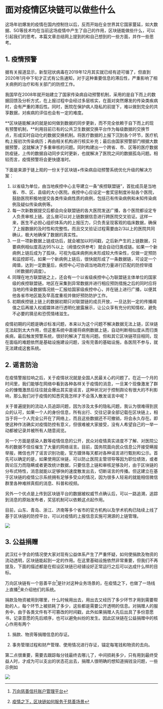 # 面对疫情区块链可以做些什么


这场年初爆发的疫情在国内控制住以后，反而开始在全世界其它国家蔓延，如大数据、5G等技术均在当前这场疫情中产生了自己的作用，区块链能做些什么，可以引起我们的思考。本篇文章总结网上提到的和自己想到的一些方面，并作一些思考。

## 1. 疫情预警

据有关报道显示，新型冠状病毒在2019年12月其实就已经有迹可循了，但直到2020年1月中下旬才正式有公告通知，对于这种重要信息的滞后性，严重影响了相关病例的治疗和有关部门的防控工作。

我国早在2008年就开始建立了国家传染病自动预警机制，采用的是自下而上的数据回馈及分析方式，在上报过程中会经过多层核实，在面对突然爆发的传染类疾病时，会有严重的滞后性。同时，医院在保护病人隐私的前提下，难以做到完全的共享数据，对疾病的评估也会有一定的难度。

**区块链能解决的就是如何做到数据的同步更新，而不完全依赖于自下而上的现有预警机制，**利用目前已有的公共卫生数据交换平台作为每级数据的交换节点，形成实时自动化的数据交换机制。将医疗数据的上报下沉到各个环节，医疗机构上报初次传染病历；再由相关机构进行核实补充；最后由国家预警部门根据大数据预警，这就解决了多重审核的问题。同时构建出一个跨省、市、区等的医疗数据防疫链，上传的数据自动同步实时更新，也就解决了医院之间的数据孤岛问题。相较而言，疫情预警将会更快捷准时。

下面是来源于链上观的一份关于区块链+传染病自动预警系统优化升级的解决方案：

1. 以省级为单位，由当地疾控中心主导建立一条“疾控联盟链”，首批成员是当地省、市、区、县级的大小医院。疾控中心应设定一套奖惩制度补贴各个医院，鼓励医院积极地提交各类传染病性质的病例，包括已有传染病例和未知传染病例及疑似传染病例等。
2. 每一次新数据提交后都会向全联盟链的各大医院发送广播，各个医院都设定专人负责审核上链。这么做可以对上链数据信息进行跨医院交叉验证。这样一来，医生不必担心组织体系内的上报压力，只负责呈现客观的临床数据，确保了上报数据的及时性和完整性。而且交叉验证过程需要由2/3以上的医院共同确认，极大地确保了数据的真实性。
3. 一旦一项新数据上链成功后，就会被加以时间戳，之后新产生的上链数据，只要病例相似度高达95%以上（阀值仅供参考）就会自动归类成链。如果一个新病例上链后成为了孤块，可视为临床病例尚未形成较大传染性，仅做一定预防和监控即可。如果一个新病例上链后，很快就形成了一条数据链，可设定一个阈值，达到一定数量后，疾控中心可协调当地政府力量进行匹配的防控举措（听数据的调度）。
4. 同理在地方联盟链之上，还会有一个以省级疾控中心为联盟链主体单位的国家级的疾控联盟链。地区在采集到异常数据并进行相应预防措施之后的同时应将当地的传染数据情况统一汇报给国家级疾控中心，并在链上进行广播，以便其他各省市地区能及早高度重视并做好预防防护工作。
5. 初期疾控链上链上的数据初期只对联盟链的成员开放，一旦达到一定的传播阈值之后再接入权威媒体进行透明化披露展示，让公众享有充分的知情权，避免不必要的猜忌和恐慌情绪滋生。

疫情初期的问题是确诊标准问题，本来以为这个问题不解决数据无法上链，区块链无法起到太大作用，但这套系统中直接将病例数据上链，自动判断相似度从而归类疾病，最后触发预警系统，很好的解决了现有问题。但和其它区块链项目相同，现在面临的难题依然是基础设施建设问题，没有完善的基础设施，各医院不参与，就无法建成这套系统。

## 2. 谣言防治

在疫情警报拉响之后，关于疫情状况就是全国人民最关心的问题了。在近一个月的时间里，我们能够在网络中看到各种各样关于疫情的消息，一旦某个现像激发了群众的慷慨激昂后往往就会爆出其实是谣言，这种状况对于控制舆论有很大的不利影响，那么我们对于疫情的知悉究竟怎样才不会落入散发谣言中呢？

关于普遍提到的流动人员追踪问题，因为涉及太多的隐私问题，我认为很难得到民众的认可，如果一个人的身份信息，所有出行、交往记录全部记载在区块链上，相当于将一个人完全公开在了网络上，而且这些数据还不可撤销，将会永久存在。即使这种作法确实对疫情防控有意义，但很难被大家接受，没有人希望自己的一举一动都被记录并被所有人随意阅览。

另一个方面是感染人数等疫情信息的公开，民众对疫情真实进度不了解、对医院公布的数据不信任催生了大量的网络谣言。目前，国务院面向民众信息公开接受瞒报举报，微信也开了谣言识别功能，官方媒体每天都对各种谣言进行甄别和公示。首先可以确定的是，如果使用区块链，可以防止医院主管领导等因为职位绩效，或者舆论压力而隐瞒或者更改统计数据，只要信息上链和审核足够及时，由于区块链的分布式特性，消息就能以足够快的速度散发出去，切断谣言的传播。但这建立在基于区块链的疫情公示系统拥有足够多受众的情况，因为很多人轻易的就能相信微信群里各种难辨真假的消息、科普和视频。

另外一个优点是上传到区块链平台的数据被权威节点确认后，可以一路追溯，追踪到消息的原始发布者，奖惩机制可以依赖这点起作用。

目前，山东、青岛、浙江、济南等多个省市的官方机构以及学术机构已陆续上线了基于区块链的防控平台，可以对疫情的上报信息实施可溯源的上链管理。

![](https://pic1.zhimg.com/80/v2-5722800a929c820cb52b24961cef61d8_720w.jpg)

## 3. 公益捐赠

武汉红十字会的情况使大家对现有公益体系产生了严重怀疑，如何使捐款及物资的流动透明，区块链能起到一定的作用。在这里基础设施依然非常重要，但我们不再提及，下面的描述都是在假设区块链已经铺设好正常运行之后可以达成什么样的目标。

万向区块链有一个慈善平台[^1]是针对这种业务场景的，在疫情之下，也做了一场线上直播[^2]来介绍他们的系统。

[^1]:[万向慈善信托账户管理平台](https://mp.weixin.qq.com/s?__biz=MzI3MzYxNDg1Nw==&mid=2247486486&idx=1&sn=2514b0769ecc92f9129300809f6cd042&chksm=eb21dd70dc56546647a28e3e083a785ef4b629cc0fa6b59edc416b507bad55a9754aa0d5711c&scene=21#wechat_redirect)
[^2]:[疫情之下，区块链如何服务于慈善场景](https://mp.weixin.qq.com/s/RVmmg4iUni6BDNyMfXErgw)

捐款及物资被用到哪里，什么时候用出去，用出去又经历了多少环节才用到需要帮助的人，每个环节上被损耗了多少，这些都是需要公开透明的信息。对捐赠人的服务中，由于各类文件有不可篡改的时间戳，此外如果捐赠人先后出具了多份意愿书，记录意愿的先后顺序，也可以避免纠纷的发生。因此区块链在公益捐赠中的核心作用有两个

1. 捐款、物资等捐赠信息的存证。

2. 事务管理过程和财产管理、使用情况进行存证，锚定每笔钱和物资的去向。

第二点很重要，需要去跟踪每分钱最终去哪儿了，中间损耗多少，只有用到最终受益人时，才成为可以支出的状态花出去，捐赠人很明确的想知道捐钱没问题，一些示例如

![](https://pic1.zhimg.com/80/v2-97e3acc2a38606fe86b60d14441497d0_720w.jpg)
